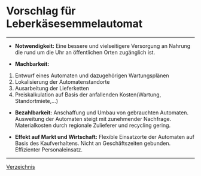 # Vorschlag für Leberkäsesemmelautomat
---


  * **Notwendigkeit:** 
  Eine bessere und vielseitigere Versorgung an Nahrung die rund um die Uhr an öffentlichen Orten zugänglich ist.


* **Machbarkeit:** 
 1. Entwurf eines Automaten und dazugehörigen Wartungsplänen
 2. Lokalisierung der  Automatenstandorte
 3. Ausarbeitung der Lieferketten
 4. Preiskalkulation auf Basis der anfallenden Kosten(Wartung, Standortmiete,...)

* **Bezahlbarkeit:**
Anschaffung und Umbau von gebrauchten Automaten.
Ausweitung der Automaten steigt mit zunehmender Nachfrage. Materialkosten durch regionale Zulieferer und recycling  gering. 

* **Effekt auf Markt und Wirtschaft:**
Flexible Einsatzorte der Automaten auf Basis des Kaufverhaltens. Nicht an Geschäftszeiten gebunden. Effizienter Personaleinsatz.

---
[Verzeichnis](2.Deckblatt.md)
